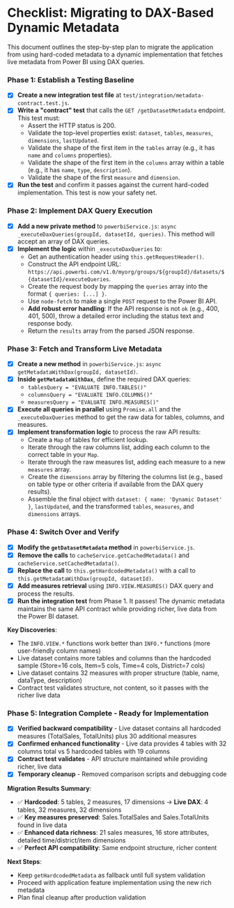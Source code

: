 # Checklist: Migrating to DAX-Based Dynamic Metadata

This document outlines the step-by-step plan to migrate the application from using hard-coded metadata to a dynamic implementation that fetches live metadata from Power BI using DAX queries.

### Phase 1: Establish a Testing Baseline
- [x] **Create a new integration test file** at `test/integration/metadata-contract.test.js`.
- [x] **Write a "contract" test** that calls the `GET /getDatasetMetadata` endpoint. This test must:
    -   Assert the HTTP status is 200.
    -   Validate the top-level properties exist: `dataset`, `tables`, `measures`, `dimensions`, `lastUpdated`.
    -   Validate the shape of the first item in the `tables` array (e.g., it has `name` and `columns` properties).
    -   Validate the shape of the first item in the `columns` array within a table (e.g., it has `name`, `type`, `description`).
    -   Validate the shape of the first `measure` and `dimension`.
- [x] **Run the test** and confirm it passes against the current hard-coded implementation. This test is now your safety net.

### Phase 2: Implement DAX Query Execution
- [x] **Add a new private method** to `powerbiService.js`: `async _executeDaxQueries(groupId, datasetId, queries)`. This method will accept an array of DAX queries.
- [x] **Implement the logic** within `_executeDaxQueries` to:
    -   Get an authentication header using `this.getRequestHeader()`.
    -   Construct the API endpoint URL: `https://api.powerbi.com/v1.0/myorg/groups/${groupId}/datasets/${datasetId}/executeQueries`.
    -   Create the request body by mapping the `queries` array into the format `{ queries: [...] }`.
    -   Use `node-fetch` to make a single `POST` request to the Power BI API.
    -   **Add robust error handling**: If the API response is not `ok` (e.g., 400, 401, 500), throw a detailed error including the status text and response body.
    -   Return the `results` array from the parsed JSON response.

### Phase 3: Fetch and Transform Live Metadata
- [x] **Create a new method** in `powerbiService.js`: `async getMetadataWithDax(groupId, datasetId)`.
- [x] **Inside `getMetadataWithDax`**, define the required DAX queries:
    -   `tablesQuery = "EVALUATE INFO.TABLES()"`
    -   `columnsQuery = "EVALUATE INFO.COLUMNS()"`
    -   `measuresQuery = "EVALUATE INFO.MEASURES()"`
- [x] **Execute all queries in parallel** using `Promise.all` and the `_executeDaxQueries` method to get the raw data for tables, columns, and measures.
- [x] **Implement transformation logic** to process the raw API results:
    -   Create a `Map` of tables for efficient lookup.
    -   Iterate through the raw columns list, adding each column to the correct table in your `Map`.
    -   Iterate through the raw measures list, adding each measure to a new `measures` array.
    -   Create the `dimensions` array by filtering the columns list (e.g., based on table type or other criteria if available from the DAX query results).
    -   Assemble the final object with `dataset: { name: 'Dynamic Dataset' }`, `lastUpdated`, and the transformed `tables`, `measures`, and `dimensions` arrays.

### Phase 4: Switch Over and Verify
- [x] **Modify the `getDatasetMetadata` method** in `powerbiService.js`.
- [x] **Remove the calls** to `cacheService.getCachedMetadata()` and `cacheService.setCachedMetadata()`.
- [x] **Replace the call** to `this.getHardcodedMetadata()` with a call to `this.getMetadataWithDax(groupId, datasetId)`.
- [x] **Add measures retrieval** using `INFO.VIEW.MEASURES()` DAX query and process the results.
- [x] **Run the integration test** from Phase 1. It passes! The dynamic metadata maintains the same API contract while providing richer, live data from the Power BI dataset.

**Key Discoveries**:
- The `INFO.VIEW.*` functions work better than `INFO.*` functions (more user-friendly column names)
- Live dataset contains more tables and columns than the hardcoded sample (Store=16 cols, Item=5 cols, Time=4 cols, District=7 cols)
- Live dataset contains 32 measures with proper structure (table, name, dataType, description)
- Contract test validates structure, not content, so it passes with the richer live data

### Phase 5: Integration Complete - Ready for Implementation
- [x] **Verified backward compatibility** - Live dataset contains all hardcoded measures (TotalSales, TotalUnits) plus 30 additional measures
- [x] **Confirmed enhanced functionality** - Live data provides 4 tables with 32 columns total vs 5 hardcoded tables with 19 columns
- [x] **Contract test validates** - API structure maintained while providing richer, live data
- [x] **Temporary cleanup** - Removed comparison scripts and debugging code

**Migration Results Summary**:
- ✅ **Hardcoded**: 5 tables, 2 measures, 17 dimensions → **Live DAX**: 4 tables, 32 measures, 32 dimensions
- ✅ **Key measures preserved**: Sales.TotalSales and Sales.TotalUnits found in live data
- ✅ **Enhanced data richness**: 21 sales measures, 16 store attributes, detailed time/district/item dimensions
- ✅ **Perfect API compatibility**: Same endpoint structure, richer content

**Next Steps**: 
- Keep `getHardcodedMetadata` as fallback until full system validation
- Proceed with application feature implementation using the new rich metadata
- Plan final cleanup after production validation
